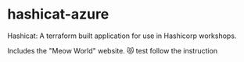 # hashicat-azure
Hashicat: A terraform built application for use in Hashicorp workshops.

Includes the "Meow World" website. 😻
test follow the instruction